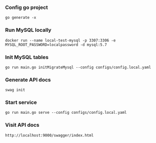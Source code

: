 
### Config go project

```
go generate -x
```

### Run MySQL locally

```
docker run --name local-test-mysql -p 3307:3306 -e MYSQL_ROOT_PASSWORD=localpassword -d mysql:5.7
```

### Init MySQL tables
```
go run main.go initMigrateMysql --config configs/config.local.yaml
```

### Generate API docs
```
swag init
```

### Start service
```
go run main.go serve --config configs/config.local.yaml
```

### Visit API docs
```
http://localhost:9000/swagger/index.html
```
